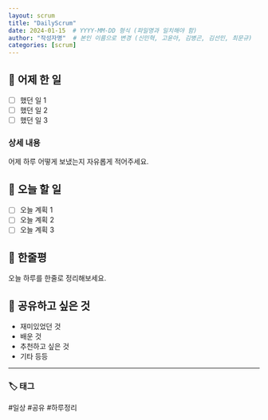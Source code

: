 ```yaml
---
layout: scrum
title: "DailyScrum"
date: 2024-01-15  # YYYY-MM-DD 형식 (파일명과 일치해야 함)
author: "작성자명"  # 본인 이름으로 변경 (신민혁, 고윤아, 김병곤, 김선민, 최문규)
categories: [scrum]
---
```


## 📝 어제 한 일

- [ ] 했던 일 1
- [ ] 했던 일 2  
- [ ] 했던 일 3

### 상세 내용

어제 하루 어떻게 보냈는지 자유롭게 적어주세요.

## 🎯 오늘 할 일

- [ ] 오늘 계획 1
- [ ] 오늘 계획 2
- [ ] 오늘 계획 3

## 💭 한줄평

오늘 하루를 한줄로 정리해보세요.

## 🔗 공유하고 싶은 것

- 재미있었던 것
- 배운 것
- 추천하고 싶은 것
- 기타 등등

---

### 🏷️ 태그

#일상 #공유 #하루정리 